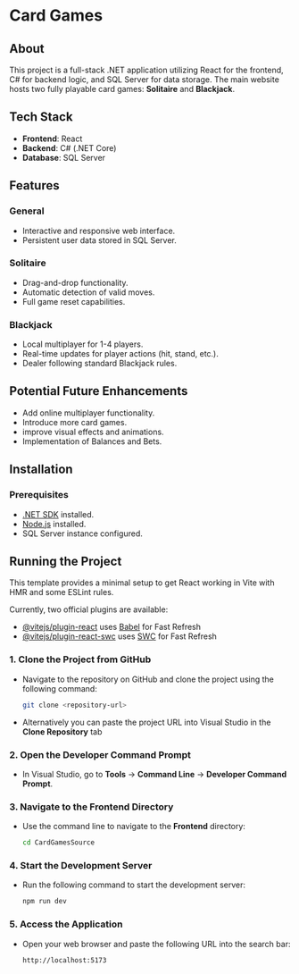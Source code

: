 # Card Games

## About

This project is a full-stack .NET application utilizing React for the frontend, C# for backend logic, and SQL Server for data storage. The main website hosts two fully playable card games: **Solitaire** and **Blackjack**.

## Tech Stack

- **Frontend**: React
- **Backend**: C# (.NET Core)
- **Database**: SQL Server

## Features

### General

- Interactive and responsive web interface.
- Persistent user data stored in SQL Server.

### Solitaire

- Drag-and-drop functionality.
- Automatic detection of valid moves.
- Full game reset capabilities.

### Blackjack

- Local multiplayer for 1-4 players.
- Real-time updates for player actions (hit, stand, etc.).
- Dealer following standard Blackjack rules.

## Potential Future Enhancements

- Add online multiplayer functionality.
- Introduce more card games.
- improve visual effects and animations.
- Implementation of Balances and Bets.

## Installation

### Prerequisites

- [.NET SDK](https://dotnet.microsoft.com/download) installed.
- [Node.js](https://nodejs.org/) installed.
- SQL Server instance configured.

## Running the Project

This template provides a minimal setup to get React working in Vite with HMR and some ESLint rules.

Currently, two official plugins are available:

- [@vitejs/plugin-react](https://github.com/vitejs/vite-plugin-react/blob/main/packages/plugin-react/README.md) uses [Babel](https://babeljs.io/) for Fast Refresh
- [@vitejs/plugin-react-swc](https://github.com/vitejs/vite-plugin-react-swc) uses [SWC](https://swc.rs/) for Fast Refresh

### 1. **Clone the Project from GitHub**
   - Navigate to the repository on GitHub and clone the project using the following command:
     ```bash
     git clone <repository-url>
     ```
   - Alternatively you can paste the project URL into Visual Studio in the **Clone Repository** tab

### 2. **Open the Developer Command Prompt**
   - In Visual Studio, go to **Tools** → **Command Line** → **Developer Command Prompt**.

### 3. **Navigate to the Frontend Directory**
   - Use the command line to navigate to the **Frontend** directory:
     ```bash
     cd CardGamesSource
     ```

### 4. **Start the Development Server**
   - Run the following command to start the development server:
     ```bash
     npm run dev
     ```

### 5. **Access the Application**
   - Open your web browser and paste the following URL into the search bar:
     ```
     http://localhost:5173
     ```
